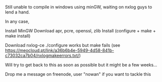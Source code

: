 Still unable to compile in windows using minGW, waiting on nxlog guys to lend a hand.

In any case,

Install MinGW
Download apr, pcre, openssl, zlib
Install (configure + make + make install)

Download nxlog-ce
./configure works but make fails (see https://meocloud.pt/link/a36b6b4e-5949-4d58-841b-c73032ca7b04/nxlogmakeerrors.txt/)

Will try to get back to this as soon as possible but it might be a few weeks...

Drop me a message on freenode, user "nowan" if you want to tackle this

